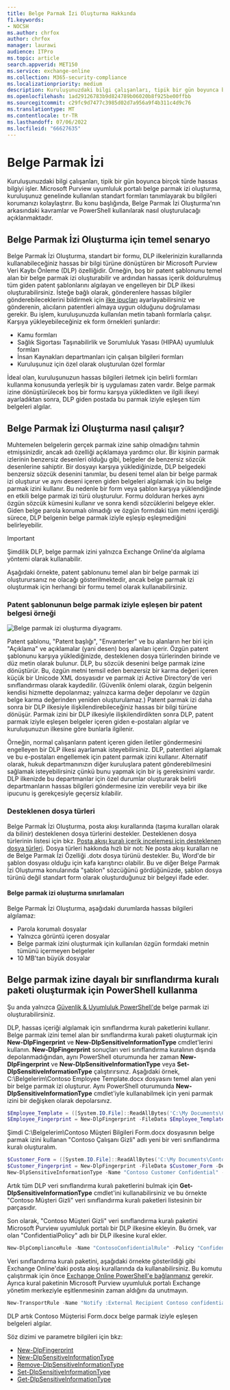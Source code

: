 ```yaml
---
title: Belge Parmak İzi Oluşturma Hakkında
f1.keywords:
- NOCSH
ms.author: chrfox
author: chrfox
manager: laurawi
audience: ITPro
ms.topic: article
search.appverid: MET150
ms.service: exchange-online
ms.collection: M365-security-compliance
ms.localizationpriority: medium
description: Kuruluşunuzdaki bilgi çalışanları, tipik bir gün boyunca birçok türde hassas bilgiyi işler. Belge Parmak İzi Özelliği, kuruluşunuz genelinde kullanılan standart formları tanımlayarak bu bilgileri korumanızı kolaylaştırır. Bu konu başlığında, Belge Parmak İzi Oluşturma'nın arkasındaki kavramlar ve PowerShell kullanılarak nasıl oluşturulacağı açıklanmaktadır.
ms.openlocfilehash: 1ad29126783b9d824789b06020b8f925be00ffbb
ms.sourcegitcommit: c29fc9d7477c3985d02d7a956a9f4b311c4d9c76
ms.translationtype: MT
ms.contentlocale: tr-TR
ms.lasthandoff: 07/06/2022
ms.locfileid: "66627635"
---
```

# <a name="document-fingerprinting"></a>Belge Parmak İzi

Kuruluşunuzdaki bilgi çalışanları, tipik bir gün boyunca birçok türde hassas bilgiyi işler. Microsoft Purview uyumluluk portalı belge parmak izi oluşturma, kuruluşunuz genelinde kullanılan standart formları tanımlayarak bu bilgileri korumanızı kolaylaştırır. Bu konu başlığında, Belge Parmak İzi Oluşturma'nın arkasındaki kavramlar ve PowerShell kullanılarak nasıl oluşturulacağı açıklanmaktadır.

## <a name="basic-scenario-for-document-fingerprinting"></a>Belge Parmak İzi Oluşturma için temel senaryo

Belge Parmak İzi Oluşturma, standart bir formu, DLP ilkelerinizin kurallarında kullanabileceğiniz hassas bir bilgi türüne dönüştüren bir Microsoft Purview Veri Kaybı Önleme (DLP) özelliğidir. Örneğin, boş bir patent şablonunu temel alan bir belge parmak izi oluşturabilir ve ardından hassas içerik doldurulmuş tüm giden patent şablonlarını algılayan ve engelleyen bir DLP ilkesi oluşturabilirsiniz. İsteğe bağlı olarak, gönderenlere hassas bilgiler gönderebileceklerini bildirmek için [ilke ipuçları](use-notifications-and-policy-tips.md) ayarlayabilirsiniz ve gönderenin, alıcıların patentleri almaya uygun olduğunu doğrulaması gerekir. Bu işlem, kuruluşunuzda kullanılan metin tabanlı formlarla çalışır. Karşıya yükleyebileceğiniz ek form örnekleri şunlardır:

- Kamu formları
- Sağlık Sigortası Taşınabilirlik ve Sorumluluk Yasası (HIPAA) uyumluluk formları
- İnsan Kaynakları departmanları için çalışan bilgileri formları
- Kuruluşunuz için özel olarak oluşturulan özel formlar

İdeal olan, kuruluşunuzun hassas bilgileri iletmek için belirli formları kullanma konusunda yerleşik bir iş uygulaması zaten vardır. Belge parmak izine dönüştürülecek boş bir formu karşıya yükledikten ve ilgili ilkeyi ayarladıktan sonra, DLP giden postada bu parmak iziyle eşleşen tüm belgeleri algılar.

## <a name="how-document-fingerprinting-works"></a>Belge Parmak İzi Oluşturma nasıl çalışır?

Muhtemelen belgelerin gerçek parmak izine sahip olmadığını tahmin etmişsinizdir, ancak adı özelliği açıklamaya yardımcı olur. Bir kişinin parmak izlerinin benzersiz desenleri olduğu gibi, belgeler de benzersiz sözcük desenlerine sahiptir. Bir dosyayı karşıya yüklediğinizde, DLP belgedeki benzersiz sözcük desenini tanımlar, bu deseni temel alan bir belge parmak izi oluşturur ve aynı deseni içeren giden belgeleri algılamak için bu belge parmak izini kullanır. Bu nedenle bir form veya şablon karşıya yüklendiğinde en etkili belge parmak izi türü oluşturulur. Formu dolduran herkes aynı özgün sözcük kümesini kullanır ve sonra kendi sözcüklerini belgeye ekler. Giden belge parola korumalı olmadığı ve özgün formdaki tüm metni içerdiği sürece, DLP belgenin belge parmak iziyle eşleşip eşleşmediğini belirleyebilir.

> [!IMPORTANT]
> Şimdilik DLP, belge parmak izini yalnızca Exchange Online'da algılama yöntemi olarak kullanabilir.

Aşağıdaki örnekte, patent şablonunu temel alan bir belge parmak izi oluşturursanız ne olacağı gösterilmektedir, ancak belge parmak izi oluşturmak için herhangi bir formu temel olarak kullanabilirsiniz.

### <a name="example-of-a-patent-document-matching-a-document-fingerprint-of-a-patent-template"></a>Patent şablonunun belge parmak iziyle eşleşen bir patent belgesi örneği

![Belge parmak izi oluşturma diyagramı.](../media/Document-Fingerprinting-diagram.png)

Patent şablonu, "Patent başlığı", "Envanterler" ve bu alanların her biri için "Açıklama" ve açıklamalar (yani desen) boş alanları içerir. Özgün patent şablonunu karşıya yüklediğinizde, desteklenen dosya türlerinden birinde ve düz metin olarak bulunur. DLP, bu sözcük desenini belge parmak izine dönüştürür. Bu, özgün metni temsil eden benzersiz bir karma değeri içeren küçük bir Unicode XML dosyasıdır ve parmak izi Active Directory'de veri sınıflandırması olarak kaydedilir. (Güvenlik önlemi olarak, özgün belgenin kendisi hizmette depolanmaz; yalnızca karma değer depolanır ve özgün belge karma değerinden yeniden oluşturulamaz.) Patent parmak izi daha sonra bir DLP ilkesiyle ilişkilendirebileceğiniz hassas bir bilgi türüne dönüşür. Parmak izini bir DLP ilkesiyle ilişkilendirdikten sonra DLP, patent parmak iziyle eşleşen belgeler içeren giden e-postaları algılar ve kuruluşunuzun ilkesine göre bunlarla ilgilenir.

Örneğin, normal çalışanların patent içeren giden iletiler göndermesini engelleyen bir DLP ilkesi ayarlamak isteyebilirsiniz. DLP, patentleri algılamak ve bu e-postaları engellemek için patent parmak izini kullanır. Alternatif olarak, hukuk departmanınızın diğer kuruluşlara patent gönderebilmesini sağlamak isteyebilirsiniz çünkü bunu yapmak için bir iş gereksinimi vardır. DLP ilkenizde bu departmanlar için özel durumlar oluşturarak belirli departmanların hassas bilgileri göndermesine izin verebilir veya bir ilke ipucunu iş gerekçesiyle geçersiz kılabilir.

### <a name="supported-file-types"></a>Desteklenen dosya türleri

Belge Parmak İzi Oluşturma, posta akışı kurallarında (taşıma kuralları olarak da bilinir) desteklenen dosya türlerini destekler. Desteklenen dosya türlerinin listesi için bkz. [Posta akışı kuralı içerik incelemesi için desteklenen dosya türleri](/exchange/security-and-compliance/mail-flow-rules/inspect-message-attachments#supported-file-types-for-mail-flow-rule-content-inspection). Dosya türleri hakkında hızlı bir not: Ne posta akışı kuralları ne de Belge Parmak İzi Özelliği .dotx dosya türünü destekler. Bu, Word'de bir şablon dosyası olduğu için kafa karıştırıcı olabilir. Bu ve diğer Belge Parmak İzi Oluşturma konularında "şablon" sözcüğünü gördüğünüzde, şablon dosya türünü değil standart form olarak oluşturduğunuz bir belgeyi ifade eder.

#### <a name="limitations-of-document-fingerprinting"></a>Belge parmak izi oluşturma sınırlamaları

Belge Parmak İzi Oluşturma, aşağıdaki durumlarda hassas bilgileri algılamaz:

- Parola korumalı dosyalar
- Yalnızca görüntü içeren dosyalar
- Belge parmak izini oluşturmak için kullanılan özgün formdaki metnin tümünü içermeyen belgeler
- 10 MB'tan büyük dosyalar

## <a name="use-powershell-to-create-a-classification-rule-package-based-on-document-fingerprinting"></a>Belge parmak izine dayalı bir sınıflandırma kuralı paketi oluşturmak için PowerShell kullanma

Şu anda yalnızca [Güvenlik & Uyumluluk PowerShell'de](/powershell/exchange/connect-to-scc-powershell) belge parmak izi oluşturabilirsiniz.

DLP, hassas içeriği algılamak için sınıflandırma kuralı paketlerini kullanır. Belge parmak izini temel alan bir sınıflandırma kuralı paketi oluşturmak için **New-DlpFingerprint** ve **New-DlpSensitiveInformationType** cmdlet'lerini kullanın. **New-DlpFingerprint** sonuçları veri sınıflandırma kuralının dışında depolanmadığından, aynı PowerShell oturumunda her zaman **New-DlpFingerprint** ve **New-DlpSensitiveInformationType** veya **Set-DlpSensitiveInformationType** çalıştırırsınız. Aşağıdaki örnek, C:\Belgelerim\Contoso Employee Template.docx dosyasını temel alan yeni bir belge parmak izi oluşturur. Aynı PowerShell oturumunda **New-DlpSensitiveInformationType** cmdlet'iyle kullanabilmek için yeni parmak izini bir değişken olarak depolarsınız.

```powershell
$Employee_Template = ([System.IO.File]::ReadAllBytes('C:\My Documents\Contoso Employee Template.docx'))
$Employee_Fingerprint = New-DlpFingerprint -FileData $Employee_Template -Description "Contoso Employee Template"
```

Şimdi C:\Belgelerim\Contoso Müşteri Bilgileri Form.docx dosyasının belge parmak izini kullanan "Contoso Çalışanı Gizli" adlı yeni bir veri sınıflandırma kuralı oluşturalım.

```powershell
$Customer_Form = ([System.IO.File]::ReadAllBytes('C:\My Documents\Contoso Customer Information Form.docx'))
$Customer_Fingerprint = New-DlpFingerprint -FileData $Customer_Form -Description "Contoso Customer Information Form"
New-DlpSensitiveInformationType -Name "Contoso Customer Confidential" -Fingerprints $Customer_Fingerprint -Description "Message contains Contoso customer information."
```

Artık tüm DLP veri sınıflandırma kuralı paketlerini bulmak için **Get-DlpSensitiveInformationType** cmdlet'ini kullanabilirsiniz ve bu örnekte "Contoso Müşteri Gizli" veri sınıflandırma kuralı paketleri listesinin bir parçasıdır.

Son olarak, "Contoso Müşteri Gizli" veri sınıflandırma kuralı paketini Microsoft Purview uyumluluk portalı bir DLP ilkesine ekleyin. Bu örnek, var olan "ConfidentialPolicy" adlı bir DLP ilkesine kural ekler.

```powershell
New-DlpComplianceRule -Name "ContosoConfidentialRule" -Policy "ConfidentialPolicy" -ContentContainsSensitiveInformation @{Name="Contoso Customer Confidential"} -BlockAccess $True
```

Veri sınıflandırma kuralı paketini, aşağıdaki örnekte gösterildiği gibi Exchange Online'daki posta akışı kurallarında da kullanabilirsiniz. Bu komutu çalıştırmak için önce [Exchange Online PowerShell'e bağlanmanız](/powershell/exchange/connect-to-exchange-online-powershell) gerekir. Ayrıca kural paketinin Microsoft Purview uyumluluk portalı Exchange yönetim merkeziyle eşitlenmesinin zaman aldığını da unutmayın.

```powershell
New-TransportRule -Name "Notify :External Recipient Contoso confidential" -NotifySender NotifyOnly -Mode Enforce -SentToScope NotInOrganization -MessageContainsDataClassification @{Name=" Contoso Customer Confidential"}
```

DLP artık Contoso Müşterisi Form.docx belge parmak iziyle eşleşen belgeleri algılar.

Söz dizimi ve parametre bilgileri için bkz:

- [New-DlpFingerprint](/powershell/module/exchange/New-DlpFingerprint)
- [New-DlpSensitiveInformationType](/powershell/module/exchange/New-DlpSensitiveInformationType)
- [Remove-DlpSensitiveInformationType](/powershell/module/exchange/Remove-DlpSensitiveInformationType)
- [Set-DlpSensitiveInformationType](/powershell/module/exchange/Set-DlpSensitiveInformationType)
- [Get-DlpSensitiveInformationType](/powershell/module/exchange/Get-DlpSensitiveInformationType)
